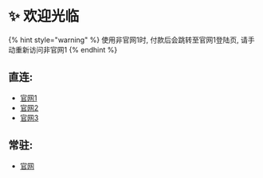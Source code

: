 # ✨ 欢迎光临

{% hint style="warning" %}
使用非官网1时, 付款后会跳转至官网1登陆页, 请手动重新访问非官网1
{% endhint %}

## 直连:

* [官网1](https://a.xn--6nq44r2uh9rhj7f.com)
* [官网2](https://xn--mes358ac0l6iy.com)
* [官网3](https://xn--fiq93tcnn892b.com)

## **常驻:**

* [官网](https://xn--6nq44r2uh9rhj7f.com)
